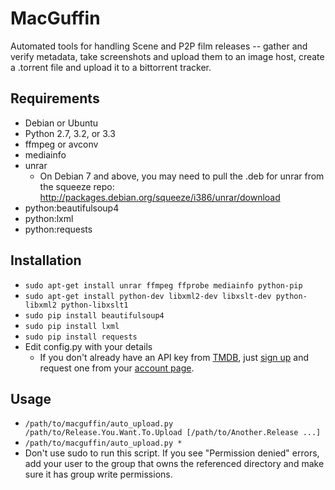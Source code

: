 MacGuffin
=========

Automated tools for handling Scene and P2P film releases -- gather and verify metadata, take
screenshots and upload them to an image host, create a .torrent file and upload it to a bittorrent tracker.


Requirements
------------

- Debian or Ubuntu
- Python 2.7, 3.2, or 3.3
- ffmpeg or avconv
- mediainfo
- unrar
  - On Debian 7 and above, you may need to pull the .deb for unrar from the squeeze repo:
    http://packages.debian.org/squeeze/i386/unrar/download
- python:beautifulsoup4
- python:lxml
- python:requests


Installation
------------

- `sudo apt-get install unrar ffmpeg ffprobe mediainfo python-pip`
- `sudo apt-get install python-dev libxml2-dev libxslt-dev python-libxml2 python-libxslt1`
- `sudo pip install beautifulsoup4`
- `sudo pip install lxml`
- `sudo pip install requests`
- Edit config.py with your details
  - If you don't already have an API key from [TMDB](http://www.themoviedb.org), just
    [sign up](https://www.themoviedb.org/account/signup) and request one from your
    [account page](https://www.themoviedb.org/account).


Usage
-----

- `/path/to/macguffin/auto_upload.py /path/to/Release.You.Want.To.Upload [/path/to/Another.Release ...]`
- `/path/to/macguffin/auto_upload.py *`
- Don't use sudo to run this script.  If you see "Permission denied" errors, add your user to the group that owns the
referenced directory and make sure it has group write permissions.
